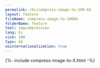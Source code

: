 ```yaml
---
permalink: /hi/compress-image-to-100-kb
layout: feature
fileName: compress-image-to-100kb
folderName: feature
tool: imgcompression
lang: hi
size: 100
type: kb
nointernationalization: true
---
```

{%- include compress-image-to-X.html -%}
      